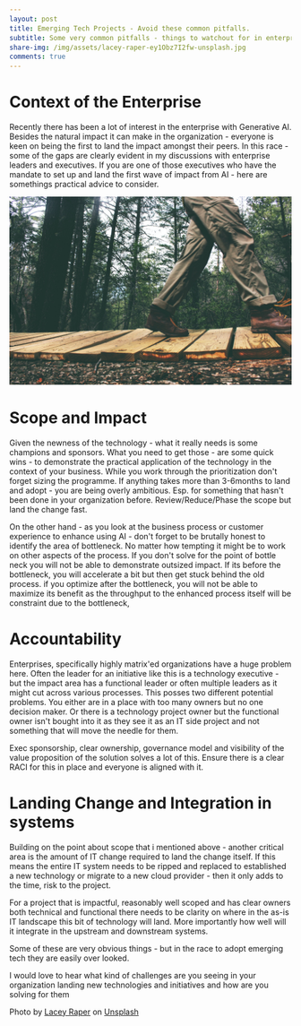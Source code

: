 ```yaml
---
layout: post
title: Emerging Tech Projects - Avoid these common pitfalls.
subtitle: Some very common pitfalls - things to watchout for in enterprise when starting a new project using emerging technology. it talks about aspects of scoping, ownership and technology changes. most of it is obvious but less commonly followed
share-img: /img/assets/lacey-raper-ey1Obz7I2fw-unsplash.jpg
comments: true
---
```


# Context of the Enterprise 
Recently there has been a lot of interest in the enterprise with Generative AI. Besides the natural impact it can make in the organization - everyone is keen on being the first to land the impact amongst their peers. In this race - some of the gaps are clearly evident in my discussions with enterprise leaders and executives. If you are one of those executives who have the mandate to set up and land the first wave of impact from AI - here are somethings practical advice to consider. 

![Emerging Tech Projects - Avoid these common pitfalls.](/img/assets/lacey-raper-ey1Obz7I2fw-unsplash.jpg)

# Scope and Impact
Given the newness of the technology - what it really needs is some champions and sponsors. What you need to get those - are some quick wins - to demonstrate the practical application of the technology in the context of your business. While you work through the prioritization don't forget sizing the programme. If anything takes more than 3-6months to land and adopt - you are being overly ambitious. Esp. for something that hasn't been done in your organization before. Review/Reduce/Phase the scope but land the change fast. 

On the other hand - as you look at the business process or customer experience to enhance using AI - don't forget to be brutally honest to identify the area of bottleneck. No matter how tempting it might be to work on other aspects of the process. If you don't solve for the point of bottle neck you will not be able to demonstrate outsized impact. If its before the bottleneck, you will accelerate a bit but then get stuck behind the old process. if you optimize after the bottleneck, you will not be able to maximize its benefit as the throughput to the enhanced process itself will be constraint due to the bottleneck,

# Accountability
Enterprises, specifically highly matrix'ed organizations have a huge problem here. Often the leader for an initiative like this is a technology executive - but the impact area has a functional leader or often multiple leaders as it might cut across various processes. This posses two different potential problems. You either are in a place with too many owners but no one decision maker. Or there is a technology project owner but the functional owner isn't bought into it as they see it as an IT side project and not something that will move the needle for them. 

Exec sponsorship, clear ownership, governance model and visibility of the value proposition of the solution solves a lot of this. Ensure there is a clear RACI for this in place and everyone is aligned with it.

# Landing Change and Integration in systems
Building on the point about scope that i mentioned above - another critical area is the amount of IT change required to land the change itself. If this means the entire IT system needs to be ripped and replaced to established a new technology or migrate to a new cloud provider - then it only adds to the time, risk to the project. 

For a project that is impactful, reasonably well scoped and has clear owners both technical and functional there needs to be clarity on where in the as-is IT landscape this bit of technology will land. More importantly how well will it integrate in the upstream and downstream systems. 

Some of these are very obvious things - but in the race to adopt emerging tech they are easily over looked. 

I would love to hear what kind of challenges are you seeing in your organization landing new technologies and initiatives and how are you solving for them




Photo by <a href="https://unsplash.com/@laceyraper?utm_content=creditCopyText&utm_medium=referral&utm_source=unsplash">Lacey Raper</a> on <a href="https://unsplash.com/photos/ey1Obz7I2fw?utm_content=creditCopyText&utm_medium=referral&utm_source=unsplash">Unsplash</a>
